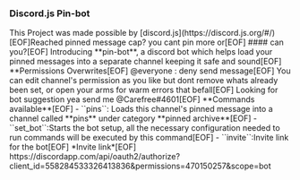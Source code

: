 <h3>Discord.js Pin-bot</h3>
This Project was made possible by [discord.js](https://discord.js.org/#/)
[EOF]Reached pinned message cap? you cant pin more or[EOF]
#### can you?[EOF]
Introducing **pin-bot**, a discord bot which helps load your pinned messages into a separate channel keeping it safe and sound[EOF]
**Permissions Overwrites</b>[EOF]
@everyone : deny send message[EOF]
You can edit channel's permission as you like but dont remove whats already been set, or open your arms for warm errors that befall[EOF]
Looking for bot suggestion yea send me @Carefree#4601[EOF]
**Commands available**[EOF]
- ``pins``: Loads this channel's pinned message into a channel called **pins** under category **pinned archive**[EOF]
- ``set_bot``:Starts the bot setup, all the necessary configuration needed to run commands will be executed by this command[EOF]
- ``invite``:Invite link for the bot[EOF]
*Invite link*[EOF]
https://discordapp.com/api/oauth2/authorize?client_id=558284533326413836&permissions=470150257&scope=bot